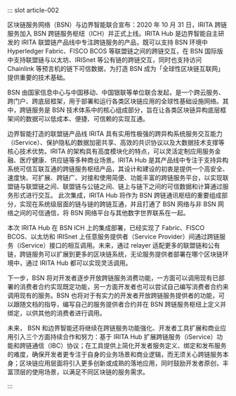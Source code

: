 ::: slot article-002

区块链服务网络（BSN）与边界智能联合宣布：2020 年 10 月 31 日，IRITA 跨链服务加入 BSN 跨链服务枢纽（ICH）并正式上线。IRITA Hub 是边界智能自主研发的 IRITA 联盟链产品线中专注跨链服务的产品，既可以支持 BSN 环境中 Hyperledger Fabric、FISCO BCOS 等联盟链之间的跨链交互，在 BSN 国际版中支持联盟链与以太坊、IRISnet 等公有链的跨链交互，同时也支持访问 Chainlink 等预言机的链下可信数据，为打造 BSN 成为「全球性区块链互联网」提供重要的技术基础。



BSN 由国家信息中心与中国移动、中国银联等单位联合发起，是一个跨云服务、跨门户、跨底层框架，用于部署和运行各类区块链应用的全球性基础设施网络。其中，跨链服务是 BSN 技术体系中的核心组成部分，旨在让各类区块链异构底层框架间的数据可以低成本、便捷、可信赖的实现互通。



边界智能打造的联盟链产品线 IRITA 具有实用性极强的跨异构系统服务交互能力（iService）、保护隐私的数据加密共享、高效的共识协议以及大数据技术支撑等核心技术优势。IRITA 的架构具有高度模块化的特点，可以灵活定制应用服务金融、医疗健康、供应链等多种商业场景。IRITA Hub 是其产品线中专注于支持异构系统可信互联互通的跨链服务枢纽产品，其设计和建设的初衷是提供一个高安全、速度快、可扩展、跨链广、对接和使用简便、功能丰富的跨链服务平台，以实现联盟链与联盟链之间、联盟链与公链之间、链上与链下之间的可信数据和计算通过服务形式进行交互。
此次集成，IRITA Hub 将作为 BSN 跨链通讯枢纽的重要组成部分，实现在系统级层面的链与链的跨链互通，并且打通了 BSN 网络与非 BSN 网络之间的可信通信，将 BSN 网络平台与其他数字世界联系在一起。

 

本次 IRITA Hub 在 BSN ICH 上的集成部署，已经实现了 Fabric、FISCO BCOS、以太坊和 IRISnet 上任意服务提供者（Service Provider）间通过跨链服务（iService）接口的相互调用。未来，通过 relayer 适配更多的联盟链和公有链，跨链服务可以扩展到更多的区块链系统，无论服务提供者部署在哪个区块链环境中，通过 IRITA Hub 都可以实现灵活调用。

下一步，BSN 将对开发者逐步开放跨链服务消费功能，一方面可以调用现有已部署的消费者合约实现既定功能，另一方面开发者也可以尝试自己编写消费者合约来调用现有的服务。BSN 也将对于有实力的开发者开放跨链服务提供者的功能，可以跟随文档的指导，编写自己的服务提供者合约并在 BSN 跨链服务枢纽上定义并绑定，以供其他的消费者进行调用。



未来， BSN 和边界智能还将继续在跨链服务功能强化、开发者工具扩展和商业应用引入三个方面持续合作和努力：基于 IRITA Hub 扩展跨链服务（iService）功能和跨链通信（IBC）协议；在工具提供上简化开发者服务定义、绑定和发布服务的难度，确保开发者更专注于自身的业务场景和商业逻辑，而无须关心跨链服务本身；区块链应用层面将引入更多创新或成熟的落地应用，同时鼓励开发者原创，丰富顶层的使用场景，以满足不同区块链的服务需求。


:::


